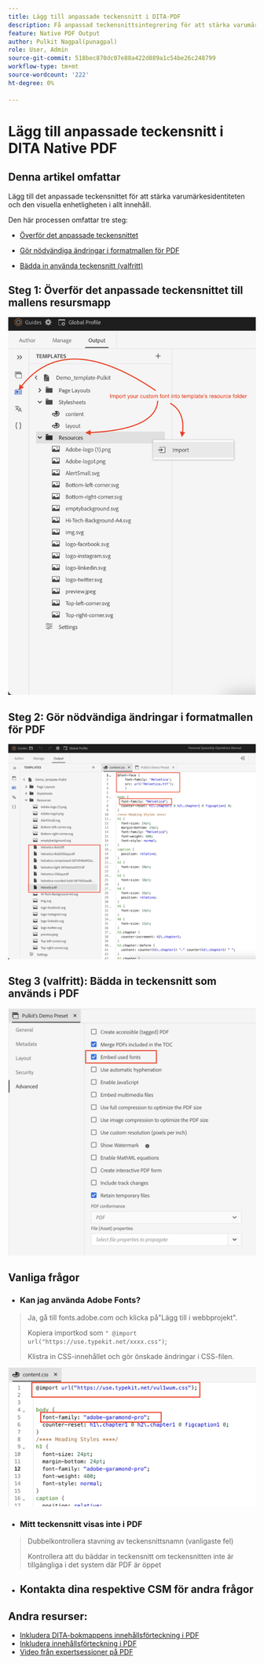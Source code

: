 ```yaml
---
title: Lägg till anpassade teckensnitt i DITA-PDF
description: Få anpassad teckensnittsintegrering för att stärka varumärkesidentiteten och den visuella enhetligheten i allt innehåll i DITA PDF.
feature: Native PDF Output
author: Pulkit Nagpal(punagpal)
role: User, Admin
source-git-commit: 518bec870dc07e88a422d889a1c54be26c248799
workflow-type: tm+mt
source-wordcount: '222'
ht-degree: 0%

---
```


# Lägg till anpassade teckensnitt i DITA Native PDF

## Denna artikel omfattar

Lägg till det anpassade teckensnittet för att stärka varumärkesidentiteten och den visuella enhetligheten i allt innehåll.

Den här processen omfattar tre steg:

- [Överför det anpassade teckensnittet](#step-1--upload-the-custom-font-to-the-resource-folder-of-your-template)
- [Gör nödvändiga ändringar i formatmallen för PDF](#step-2--make-necessary-changes-in-pdf-templatess-stylesheet)

- [Bädda in använda teckensnitt (valfritt)](#step-3-optional--embed-used-font-in-pdf)

## Steg 1: Överför det anpassade teckensnittet till mallens resursmapp

![Anpassad teckensnittsuppladdning och import ](../assets/publishing/custom-font1.png)

## Steg 2: Gör nödvändiga ändringar i formatmallen för PDF

![Teckensnittet i PDF mallens formatmall ](../assets/publishing/custom-font2.png)

## Steg 3 (valfritt): Bädda in teckensnitt som används i PDF

![Anpassad teckensnittsinbäddning i DITA PDF ](../assets/publishing/custom-font3.png)

## Vanliga frågor

- ### Kan jag använda Adobe Fonts?

> Ja, gå till fonts.adobe.com och klicka på&quot;Lägg till i webbprojekt&quot;.
> 
> Kopiera importkod som `" @import url("https://use.typekit.net/xxxx.css")`;
>
> Klistra in CSS-innehållet och gör önskade ändringar i CSS-filen.

![Använd Adobe-teckensnitt i DITA PDF](../assets/publishing/custom-font4.png)


- ### Mitt teckensnitt visas inte i PDF

> Dubbelkontrollera stavning av teckensnittsnamn (vanligaste fel)
>
> Kontrollera att du bäddar in teckensnitt om teckensnitten inte är tillgängliga i det system där PDF är öppet

- ## Kontakta dina respektive CSM för andra frågor


## Andra resurser:

- [Inkludera DITA-bokmappens innehållsförteckning i PDF](./how-to-include-bookmap-toc-in-pdf-publishing.md)
- [Inkludera innehållsförteckning i PDF](./how-to-include-bookmap-toc-in-pdf-publishing.md)
- [Video från expertsessioner på PDF](../../expert-sessions/native-pdf-publishing-eamples-part1-june2023.md)